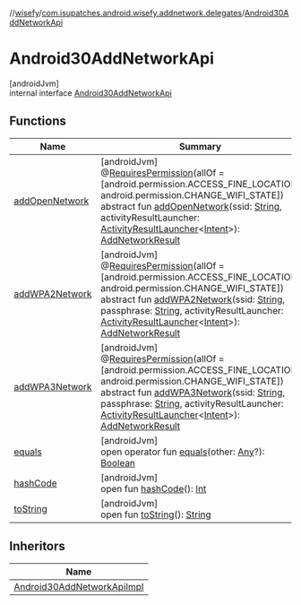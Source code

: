 //[wisefy](../../../index.md)/[com.isupatches.android.wisefy.addnetwork.delegates](../index.md)/[Android30AddNetworkApi](index.md)

# Android30AddNetworkApi

[androidJvm]\
internal interface [Android30AddNetworkApi](index.md)

## Functions

| Name | Summary |
|---|---|
| [addOpenNetwork](add-open-network.md) | [androidJvm]<br>@[RequiresPermission](https://developer.android.com/reference/kotlin/androidx/annotation/RequiresPermission.html)(allOf = [android.permission.ACCESS_FINE_LOCATION, android.permission.CHANGE_WIFI_STATE])<br>abstract fun [addOpenNetwork](add-open-network.md)(ssid: [String](https://kotlinlang.org/api/latest/jvm/stdlib/kotlin/-string/index.html), activityResultLauncher: [ActivityResultLauncher](https://developer.android.com/reference/kotlin/androidx/activity/result/ActivityResultLauncher.html)<[Intent](https://developer.android.com/reference/kotlin/android/content/Intent.html)>): [AddNetworkResult](../../com.isupatches.android.wisefy.addnetwork.entities/-add-network-result/index.md) |
| [addWPA2Network](add-w-p-a2-network.md) | [androidJvm]<br>@[RequiresPermission](https://developer.android.com/reference/kotlin/androidx/annotation/RequiresPermission.html)(allOf = [android.permission.ACCESS_FINE_LOCATION, android.permission.CHANGE_WIFI_STATE])<br>abstract fun [addWPA2Network](add-w-p-a2-network.md)(ssid: [String](https://kotlinlang.org/api/latest/jvm/stdlib/kotlin/-string/index.html), passphrase: [String](https://kotlinlang.org/api/latest/jvm/stdlib/kotlin/-string/index.html), activityResultLauncher: [ActivityResultLauncher](https://developer.android.com/reference/kotlin/androidx/activity/result/ActivityResultLauncher.html)<[Intent](https://developer.android.com/reference/kotlin/android/content/Intent.html)>): [AddNetworkResult](../../com.isupatches.android.wisefy.addnetwork.entities/-add-network-result/index.md) |
| [addWPA3Network](add-w-p-a3-network.md) | [androidJvm]<br>@[RequiresPermission](https://developer.android.com/reference/kotlin/androidx/annotation/RequiresPermission.html)(allOf = [android.permission.ACCESS_FINE_LOCATION, android.permission.CHANGE_WIFI_STATE])<br>abstract fun [addWPA3Network](add-w-p-a3-network.md)(ssid: [String](https://kotlinlang.org/api/latest/jvm/stdlib/kotlin/-string/index.html), passphrase: [String](https://kotlinlang.org/api/latest/jvm/stdlib/kotlin/-string/index.html), activityResultLauncher: [ActivityResultLauncher](https://developer.android.com/reference/kotlin/androidx/activity/result/ActivityResultLauncher.html)<[Intent](https://developer.android.com/reference/kotlin/android/content/Intent.html)>): [AddNetworkResult](../../com.isupatches.android.wisefy.addnetwork.entities/-add-network-result/index.md) |
| [equals](../../com.isupatches.android.wisefy.wifi.delegates/-legacy-wifi-delegate/index.md#585090901%2FFunctions%2F1622544596) | [androidJvm]<br>open operator fun [equals](../../com.isupatches.android.wisefy.wifi.delegates/-legacy-wifi-delegate/index.md#585090901%2FFunctions%2F1622544596)(other: [Any](https://kotlinlang.org/api/latest/jvm/stdlib/kotlin/-any/index.html)?): [Boolean](https://kotlinlang.org/api/latest/jvm/stdlib/kotlin/-boolean/index.html) |
| [hashCode](../../com.isupatches.android.wisefy.wifi.delegates/-legacy-wifi-delegate/index.md#1794629105%2FFunctions%2F1622544596) | [androidJvm]<br>open fun [hashCode](../../com.isupatches.android.wisefy.wifi.delegates/-legacy-wifi-delegate/index.md#1794629105%2FFunctions%2F1622544596)(): [Int](https://kotlinlang.org/api/latest/jvm/stdlib/kotlin/-int/index.html) |
| [toString](../../com.isupatches.android.wisefy.wifi.delegates/-legacy-wifi-delegate/index.md#1616463040%2FFunctions%2F1622544596) | [androidJvm]<br>open fun [toString](../../com.isupatches.android.wisefy.wifi.delegates/-legacy-wifi-delegate/index.md#1616463040%2FFunctions%2F1622544596)(): [String](https://kotlinlang.org/api/latest/jvm/stdlib/kotlin/-string/index.html) |

## Inheritors

| Name |
|---|
| [Android30AddNetworkApiImpl](../-android30-add-network-api-impl/index.md) |
